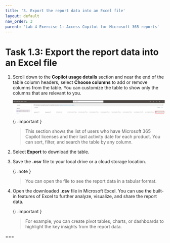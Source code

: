 ```yaml
---
title: '3. Export the report data into an Excel file'
layout: default
nav_order: 3
parent: 'Lab 4 Exercise 1: Access Copilot for Microsoft 365 reports'
---
```


# Task 1.3: Export the report data into an Excel file

1. Scroll down to the **Copilot usage details** section and near the end of the table column headers, select **Choose columns** to add or remove columns from the table. You can customize the table to show only the columns that are relevant to you.

    ![a4.jpg](../media/a4.jpg)

     {: .important }
    > This section shows the list of users who have Microsoft 365 Copilot licenses and their last activity date for each product. You can sort, filter, and search the table by any column.

1. Select **Export** to download the table.

1. Save the **.csv** file to your local drive or a cloud storage location. 

    {: .note }
    > You can open the file to see the report data in a tabular format.

1. Open the downloaded **.csv** file in Microsoft Excel. You  can use the built-in features of Excel to further analyze, visualize, and share the report data. 

    {: .important }
    > For example, you can create pivot tables, charts, or dashboards to highlight the key insights from the report data.

===


